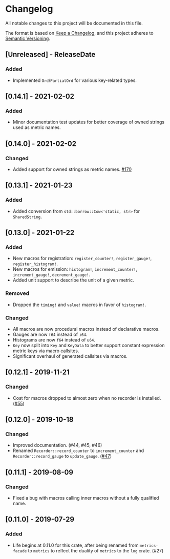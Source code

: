 # Changelog
All notable changes to this project will be documented in this file.

The format is based on [Keep a Changelog](https://keepachangelog.com/en/1.0.0/),
and this project adheres to [Semantic Versioning](https://semver.org/spec/v2.0.0.html).

<!-- next-header -->

## [Unreleased] - ReleaseDate
### Added
- Implemented `Ord`/`PartialOrd` for various key-related types.

## [0.14.1] - 2021-02-02
### Added
- Minor documentation test updates for better coverage of owned strings used as metric names.

## [0.14.0] - 2021-02-02
### Changed
- Added support for owned strings as metric names. [#170](https://github.com/metrics-rs/metrics/pull/170)

## [0.13.1] - 2021-01-23
### Added
- Added conversion from `std::borrow::Cow<'static, str>` for `SharedString`.

## [0.13.0] - 2021-01-22
### Added
- New macros for registration: `register_counter!`, `register_gauge!`, `register_histogram!`.
- New macros for emission: `histogram!`, `increment_counter!`, `increment_gauge!`,
  `decrement_gauge!`.
- Added unit support to describe the unit of a given metric.

### Removed
- Dropped the `timing!` and `value!` macros in favor of `histogram!`.

### Changed
- All macros are now procedural macros instead of declarative macros.
- Gauges are now `f64` instead of `i64`.
- Histograms are now `f64` instead of `u64`.
- `Key` now split into `Key` and `KeyData` to better support constant expression metric keys via
  macro callsites.
- Significant overhaul of generated callsites via macros.

## [0.12.1] - 2019-11-21
### Changed
- Cost for macros dropped to almost zero when no recorder is installed. ([#55](https://github.com/metrics-rs/metrics/pull/55))

## [0.12.0] - 2019-10-18
### Changed
- Improved documentation. (#44, #45, #46)
- Renamed `Recorder::record_counter` to `increment_counter` and `Recorder::record_gauge` to `update_gauge`. ([#47](https://github.com/metrics-rs/metrics/pull/47))

## [0.11.1] - 2019-08-09
### Changed
- Fixed a bug with macros calling inner macros without a fully qualified name.

## [0.11.0] - 2019-07-29
### Added
- Life begins at 0.11.0 for this crate, after being renamed from `metrics-facade` to `metrics` to
  reflect the duality of `metrics` to the `log` crate. (#27)
